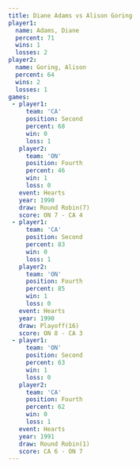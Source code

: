 ```yaml
---
title: Diane Adams vs Alison Goring
player1:              
  name: Adams, Diane  
  percent: 71         
  wins: 1             
  losses: 2           
player2:              
  name: Goring, Alison
  percent: 64         
  wins: 2             
  losses: 1           
games:
 - player1:          
     team: 'CA'      
     position: Second
     percent: 68     
     win: 0          
     loss: 1         
   player2:          
     team: 'ON'      
     position: Fourth
     percent: 46     
     win: 1          
     loss: 0         
   event: Hearts       
   year: 1990          
   draw: Round Robin(7)
   score: ON 7 - CA 4  
 - player1:          
     team: 'CA'      
     position: Second
     percent: 83     
     win: 0          
     loss: 1         
   player2:          
     team: 'ON'      
     position: Fourth
     percent: 85     
     win: 1          
     loss: 0         
   event: Hearts     
   year: 1990        
   draw: Playoff(16) 
   score: ON 8 - CA 3
 - player1:          
     team: 'ON'      
     position: Second
     percent: 63     
     win: 1          
     loss: 0         
   player2:          
     team: 'CA'      
     position: Fourth
     percent: 62     
     win: 0          
     loss: 1         
   event: Hearts       
   year: 1991          
   draw: Round Robin(1)
   score: CA 6 - ON 7  
---
```

